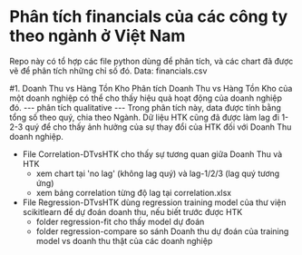 # Phân tích financials của các công ty theo ngành ở Việt Nam 

Repo này có tổ hợp các file python dùng để phân tích, và các chart đã được vẽ để phân tích những chỉ số đó. 
Data: financials.csv

#1. Doanh Thu vs Hàng Tồn Kho 
Phân tích Doanh Thu vs Hàng Tồn Kho của một doanh nghiệp có thể cho thấy hiệu quả hoạt động của doanh nghiệp đó. 
--- phân tích qualitative --- 
Trong phân tích này, data được tính bằng tổng số theo quý, chia theo Ngành. Dữ liệu HTK cũng đã được làm lag đi 1-2-3 quý để cho thấy ảnh hưởng của sự thay đổi của HTK đối với Doanh Thu doanh nghiệp. 

- File Correlation-DTvsHTK cho thấy sự tương quan giữa Doanh Thu và HTK
    * xem chart tại 'no lag' (không lag quý) và lag-1/2/3 (lag quý tương ứng) 
    * xem bảng correlation từng độ lag tại correlation.xlsx 
- File Regression-DTvsHTK dùng regression training model của thư viện scikitlearn để dự đoán doanh thu, nếu biết trước được HTK 
    * folder regression-fit cho thấy model dự đoán 
    * folder regression-compare so sánh Doanh thu dự đoán của training model vs doanh thu thật của các doanh nghiệp

